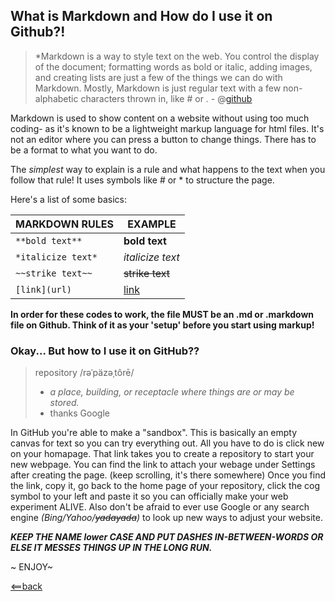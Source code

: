 ## What is Markdown and How do I use it on Github?!

> *Markdown is a way to style text on the web. You control the display of the document; formatting words as bold or italic, adding images, and creating lists are just a few of the things we can do with Markdown. Mostly, Markdown is just regular text with a few non-alphabetic characters thrown in, like # or *.* - @[github](https://guides.github.com/features/mastering-markdown/)

Markdown is used to show content on a website without using too much coding- as it's known to be a lightweight markup language for html files. It's not an editor where you can press a button to change things. There has to be a format to what you want to do. 

The *simplest* way to explain is a rule and what happens to the text when you follow that rule! It uses symbols like # or * to structure the page.

Here's a list of some basics:
  
|   MARKDOWN RULES             | EXAMPLE                      |
|------------------------------|------------------------------|
|```**bold text**```           | **bold text**                |
|```*italicize text*```        | *italicize text*             |
|```~~strike text~~```         | ~~strike text~~              |
|```[link](url)```             | [link](https://canvas.instructure.com/courses/2193644/discussion_topics/9431584)                  |

**In order for these codes to work, the file MUST be an .md or .markdown file on Github. Think of it as your 'setup' before you start using markup!** 

### Okay... But how to I use it on GitHub??
> repository /rəˈpäzəˌtôrē/ 
> - *a place, building, or receptacle where things are or may be stored.* 
> - thanks Google 

In GitHub you're able to make a "sandbox". This is basically an empty canvas for text so you can try everything out. All you have to do is click new on your homapage. That link takes you to create a repository to start your new webpage. You can find the link to attach your webage under Settings after creating the page. (keep scrolling, it's there somewhere) Once you find the link, copy it, go back to the home page of your repository, click the cog symbol to your left and paste it so you can officially make your web experiment ALIVE. Also don't be afraid to ever use Google or any search engine *(Bing/Yahoo/~~yadayada~~)* to look up new ways to adjust your website. 

***KEEP THE NAME lower CASE AND PUT DASHES IN-BETWEEN-WORDS OR ELSE IT MESSES THINGS UP IN THE LONG RUN.***

~ ENJOY~

[<==back](README.md)